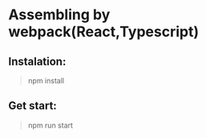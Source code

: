 # Assembling by webpack(React,Typescript)


## Instalation:

> npm install

## Get start:

> npm run start


